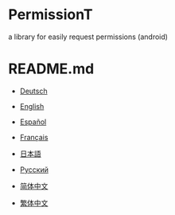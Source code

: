 # PermissionT
a library for easily request permissions (android)

# README.md

- <a href="README/README.de.md">Deutsch</a>

- <a href="README/README.en.md">English</a>

- <a href="README/README.es.md">Español</a>

- <a href="README/README.fr.md">Français</a>

- <a href="README/README.jp.md">日本語</a>

- <a href="README/README.ru.md">Русский</a>

- <a href="README/README.zh_CN.md">简体中文</a>

- <a href="README/README.zn_TW.md">繁体中文</a>


